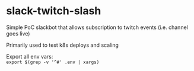 # slack-twitch-slash

Simple PoC slackbot that allows subscription to twitch events (i.e. channel goes live)

Primarily used to test k8s deploys and scaling

Export all env vars:  
`export $(grep -v '^#' .env | xargs)`